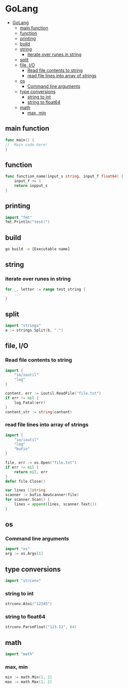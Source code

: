 # GoLang
<!--ts-->
* [GoLang](go.md#golang)
   * [main function](go.md#main-function)
   * [function](go.md#function)
   * [printing](go.md#printing)
   * [build](go.md#build)
   * [string](go.md#string)
      * [iterate over runes in string](go.md#iterate-over-runes-in-string)
   * [split](go.md#split)
   * [file, I/O](go.md#file-io)
      * [Read file contents to string](go.md#read-file-contents-to-string)
      * [read file lines into array of strings](go.md#read-file-lines-into-array-of-strings)
   * [os](go.md#os)
      * [Command line arguments](go.md#command-line-arguments)
   * [type conversions](go.md#type-conversions)
      * [string to int](go.md#string-to-int)
      * [string to float64](go.md#string-to-float64)
   * [math](go.md#math)
      * [max, min](go.md#max-min)

<!-- Added by: runner, at: Fri Jul 16 10:44:30 UTC 2021 -->

<!--te-->

## main function
```go
func main() {
//  Main code here!
}
```

## function
```go
func function_name(input_s string, input_f float64) {
    input_f += 1
    return inpput_s
}
```

## printing
```go
import "fmt"
fmt.Println("test!")
```

## build
```bash
go build -o [Executable name]
```

## string

### iterate over runes in string
```go
for _, letter := range test_string {
    ...
}
```

## split
```go
import "strings"
a := strings.Split(b, ".")
```

## file, I/O

### Read file contents to string
```go
import {
    "io/ioutil"
    "log"
}

content, err := ioutil.ReadFile("file.txt")
if err != nil {
    log.Fatal(err)
}
content_str := string(content)
```

### read file lines into array of strings
```go
import {
    "io/ioutil"
    "log"
    "bufio"
}

file, err := os.Open("file.txt")
if err != nil {
    return nil, err
}
defer file.Close()

var lines []string
scanner := bufio.NewScanner(file)
for scanner.Scan() {
    lines = append(lines, scanner.Text())
}
```

## os

### Command line arguments
```go
import "os"
arg := os.Args[1]
```

## type conversions
```go
import "strconv"
```

### string to int
```go
strconv.Atoi("12345")
```

### string to float64
```go
strconv.ParseFloat("123.12", 64)
```

## math
```go
import "math"
```

### max, min
```go
min := math.Min(1, 2)
max := math.Max(1, 2)
```
